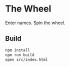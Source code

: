 # The Wheel

Enter names. Spin the wheel.

## Build

```bash
npm install
npm run build
open src/index.html
```
